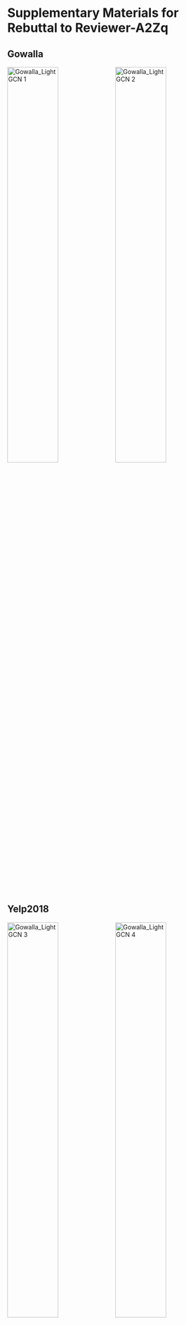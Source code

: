 # Supplementary Materials for Rebuttal to Reviewer-A2Zq


<!DOCTYPE html>
<html lang="en">
<head>
<meta charset="UTF-8">
</head>
<body>

<div class="title">
  <h2>Gowalla</h2>
</div>
<div class="row">
  <img src="https://github.com/miaomiao-cai2/KDD2024-PAAC/blob/main/Rebuttal/images/Gowalla_LightGCN.png" alt="Gowalla_LightGCN 1" width="48%">
  <img src="https://github.com/miaomiao-cai2/KDD2024-PAAC/blob/main/Rebuttal/images/Gowalla_PAAC.png" alt="Gowalla_LightGCN 2" width="48%">
</div>

<div class="title">
  <h2>Yelp2018</h2>
</div>
<div class="row">
  <img src="https://github.com/miaomiao-cai2/KDD2024-PAAC/blob/main/Rebuttal/images/Yelp2018_LightGCN.png" alt="Gowalla_LightGCN 3" width="48%">
  <img src="https://github.com/miaomiao-cai2/KDD2024-PAAC/blob/main/Rebuttal/images/Yelp2018_PAAC.png" alt="Gowalla_LightGCN 4" width="48%">
</div>

</body>
</html>
